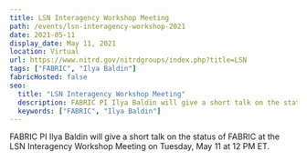 ```yaml
---
title: LSN Interagency Workshop Meeting
path: /events/lsn-interagency-workshop-2021
date: 2021-05-11
display_date: May 11, 2021
location: Virtual
url: https://www.nitrd.gov/nitrdgroups/index.php?title=LSN
tags: ["FABRIC", "Ilya Baldin"]
fabricHosted: false
seo:
  title: "LSN Interagency Workshop Meeting"
  description: FABRIC PI Ilya Baldin will give a short talk on the status of FABRIC at the LSN Interagency Workshop Meeting on Tuesday, May 11 at 12 PM ET.
  keywords: ["FABRIC", "Ilya Baldin"]
---
```


FABRIC PI Ilya Baldin will give a short talk on the status of FABRIC at the LSN Interagency Workshop Meeting on Tuesday, May 11 at 12 PM ET.
